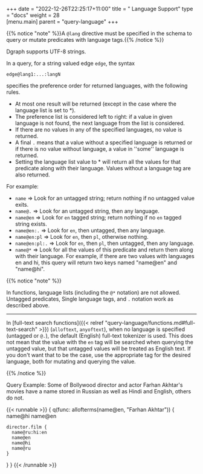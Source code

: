 +++
date = "2022-12-26T22:25:17+11:00"
title = " Language Support"
type = "docs"
weight = 28   
[menu.main]
    parent = "query-language"
+++


{{% notice "note" %}}A `@lang` directive must be specified in the schema to query or mutate
predicates with language tags.{{% /notice %}}

Dgraph supports UTF-8 strings.

In a query, for a string valued edge `edge`, the syntax
```
edge@lang1:...:langN
```
specifies the preference order for returned languages, with the following rules.

* At most one result will be returned (except in the case where the language list is set to *).
* The preference list is considered left to right: if a value in given language is not found, the next language from the list is considered.
* If there are no values in any of the specified languages, no value is returned.
* A final `.` means that a value without a specified language is returned or if there is no value without language, a value in ''some'' language is returned.
* Setting the language list value to * will return all the values for that predicate along with their language. Values without a language tag are also returned.

For example:

- `name`   => Look for an untagged string; return nothing if no untagged value exits.
- `name@.` => Look for an untagged string, then any language.
- `name@en` => Look for `en` tagged string; return nothing if no `en` tagged string exists.
- `name@en:.` => Look for `en`, then untagged, then any language.
- `name@en:pl` => Look for `en`, then `pl`, otherwise nothing.
- `name@en:pl:.` => Look for `en`, then `pl`, then untagged, then any language.
- `name@*` => Look for all the values of this predicate and return them along with their language. For example, if there are two values with languages en and hi, this query will return two keys named "name@en" and "name@hi".


{{% notice "note" %}}

In functions, language lists (including the `@*` notation) are not allowed.
Untagged predicates, Single language tags, and `.` notation work as described
above.

---

In [full-text search functions]({{< relref "query-language/functions.md#full-text-search" >}})
(`alloftext`, `anyoftext`), when no language is specified (untagged or `@.`),
the default (English) full-text tokenizer is used. This does not mean that
the value with the `en` tag will be searched when querying the untagged value,
but that untagged values will be treated as English text. If you don't want that
to be the case, use the appropriate tag for the desired language, both for
mutating and querying the value.

{{% /notice %}}


Query Example: Some of Bollywood director and actor Farhan Akhtar's movies have a name stored in Russian as well as Hindi and English, others do not.

{{< runnable >}}
{
  q(func: allofterms(name@en, "Farhan Akhtar")) {
    name@hi
    name@en

    director.film {
      name@ru:hi:en
      name@en
      name@hi
      name@ru
    }
  }
}
{{< /runnable >}}
